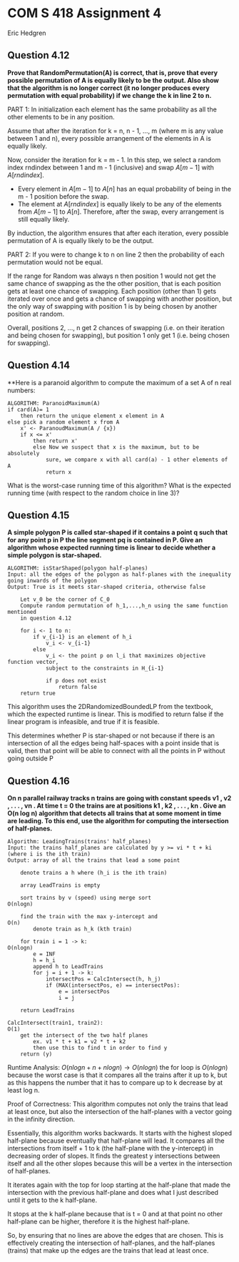 # COM S 418 Assignment 4
Eric Hedgren

## Question 4.12
**Prove that RandomPermutation(A) is correct, that is, prove that every 
possible permutation of A is equally likely to be the output. Also show that 
the algorithm is no longer correct (it no longer produces every permutation 
with equal probability) if we change the k in line 2 to n.**

PART 1:
In initialization each element has the same probability as all the other elements to be in any position.

Assume that after the iteration for k = n, n - 1, ..., m (where m is any value between 1 and n), every possible arrangement of the elements in A is equally likely.

Now, consider the iteration for k = m - 1. In this step, we select a random index rndindex between 1 and m - 1 (inclusive) and swap $A[m - 1]$ with $A[rndindex]$.
- Every element in $A[m - 1]$ to $A[n]$ has an equal probability of being in the m - 1 position before the swap.
- The element at $A[rndindex]$ is equally likely to be any of the elements from $A[m - 1]$ to $A[n]$.
Therefore, after the swap, every arrangement is still equally likely.

By induction, the algorithm ensures that after each iteration, every possible permutation of A is equally likely to be the output.

PART 2:
If you were to change k to n on line 2 then the probability of each permutation would not be equal. 

If the range for Random was always n then position 1 would not get the same chance  of swapping as the the other position, that is each position gets at least one chance of swapping. Each position (other than 1) gets iterated over once and gets a chance of swapping with another position, but the only way of swapping with position 1 is by being chosen by another position at random.

Overall, positions 2, ..., n get 2 chances of swapping (i.e. on their iteration and being chosen for swapping), but position 1 only get 1 (i.e. being chosen for swapping).


## Question 4.14
**Here is a paranoid algorithm to compute the maximum of a set A of n real 
numbers: 
```
ALGORITHM: ParanoidMaximum(A)
if card(A)= 1
	then return the unique element x element in A
else pick a random element x from A
	x' <- ParanoudMaximum(A / {x})
	if x <= x'
		then return x'
		else Now we suspect that x is the maximum, but to be absolutely
			sure, we compare x with all card(a) - 1 other elements of A
			return x
```
What is the worst-case running time of this algorithm? What is the 
expected running time (with respect to the random choice in line 3)? 





## Question 4.15
**A simple polygon P is called star-shaped if it contains a point q such 
that for any point p in P the line segment pq is contained in P. Give 
an algorithm whose expected running time is linear to decide whether a 
simple polygon is star-shaped.**

```
ALGORITHM: isStarShaped(polygon half-planes)
Input: all the edges of the polygon as half-planes with the inequality going inwards of the polygon
Output: True is it meets star-shaped criteria, otherwise false

	Let v_0 be the corner of C_0
	Compute random permutation of h_1,...,h_n using the same function mentioned
	in question 4.12
	
	for i <- 1 to n:
		if v_{i-1} is an element of h_i
			v_i <- v_{i-1}
		else
			v_i <- the point p on l_i that maximizes objective function vector,
			subject to the constraints in H_{i-1}

			if p does not exist
				return false
	return true
```

This algorithm uses the 2DRandomizedBoundedLP from the textbook, which the expected runtime is linear. This is modified to return false if the linear program is infeasible, and true if it is feasible.

This determines whether P is star-shaped or not because if there is an intersection of all the edges being half-spaces with a point inside that is valid, then that point will be able to connect with all the points in P without going outside P

## Question 4.16
**On n parallel railway tracks n trains are going with constant speeds v1 , 
v2 , . . . , vn . At time t = 0 the trains are at positions k1 , k2 , . . . , kn . Give an 
O(n log n) algorithm that detects all trains that at some moment in time 
are leading. To this end, use the algorithm for computing the intersection 
of half-planes.** 

```
Algorithm: LeadingTrains(trains' half_planes)
Input: the trains half_planes are calculated by y >= vi * t + ki (where i is the ith train)
Output: array of all the trains that lead a some point

	denote trains a h where (h_i is the ith train)

	array LeadTrains is empty

	sort trains by v (speed) using merge sort                            O(nlogn)

	find the train with the max y-intercept and                              O(n)
		denote train as h_k (kth train)
	
	for train i = 1 -> k:                                                O(nlogn)
		e = INF
		h = h_i
		append h to LeadTrains
		for j = i + 1 -> k:
			intersectPos = CalcIntersect(h, h_j)
			if (MAX(intersectPos, e) == intersectPos):
				e = intersectPos
				i = j
				
	return LeadTrains

CalcIntersect(train1, train2):                                           O(1)
	get the intersect of the two half planes
		ex. v1 * t + k1 = v2 * t + k2
		then use this to find t in order to find y
	return (y)

```

Runtime Analysis:
$O(nlogn + n + nlogn) \rightarrow O(nlogn)$ 
the for loop is $O(nlogn)$ because the worst case is that it compares all the trains after it up to k, but as this happens the number that it has to compare up to k decrease by at least log n.

Proof of Correctness:
This algorithm computes not only the trains that lead at least once, but also the intersection of the half-planes with a vector going in the infinity direction.

Essentially, this algorithm works backwards. It starts with the highest sloped half-plane because eventually that half-plane will lead. It compares all the intersections from itself + 1 to k (the half-plane with the y-intercept) in decreasing order of slopes. It finds the greatest y intersections between itself and all the other slopes because this will be a vertex in the intersection of half-planes.

It iterates again with the top for loop starting at the half-plane that made the intersection with the previous half-plane and does what I just described until it gets to the k half-plane.

It stops at the k half-plane because that is t = 0 and at that point no other half-plane can be higher, therefore it is the highest half-plane.

So, by ensuring that no lines are above the edges that are chosen. This is effectively creating the intersection of half-planes, and the half-planes (trains) that make up the edges are the trains that lead at least once.